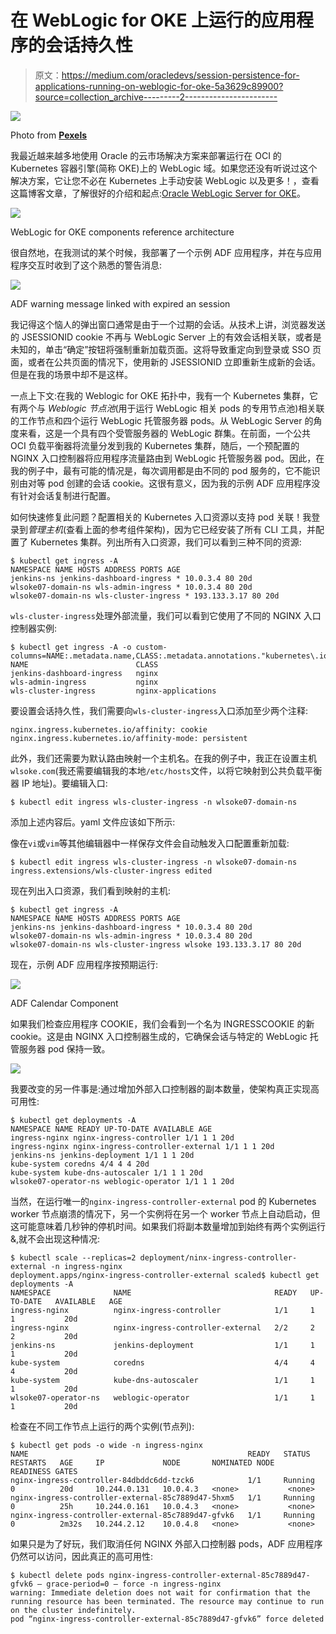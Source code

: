 # 在 WebLogic for OKE 上运行的应用程序的会话持久性

> 原文：<https://medium.com/oracledevs/session-persistence-for-applications-running-on-weblogic-for-oke-5a3629c89900?source=collection_archive---------2----------------------->

![](img/4293bb5741a5ace436b045987200e9ee.png)

Photo from [**Pexels**](https://www.pexels.com/photo/art-background-brick-brick-texture-272254/)

我最近越来越多地使用 Oracle 的云市场解决方案来部署运行在 OCI 的 Kubernetes 容器引擎(简称 OKE)上的 WebLogic 域。如果您还没有听说过这个解决方案，它让您不必在 Kubernetes 上手动安装 WebLogic 以及更多！，查看这篇博客文章，了解很好的介绍和起点:[Oracle WebLogic Server for OKE](https://blogs.oracle.com/weblogicserver/oracle-weblogic-server-for-oke-now-available-on-oracle-cloud-marketplace)。

![](img/c20ade5cb8029d1f2ec318f5749255ed.png)

WebLogic for OKE components reference architecture

很自然地，在我测试的某个时候，我部署了一个示例 ADF 应用程序，并在与应用程序交互时收到了这个熟悉的警告消息:

![](img/c6ed031949139f26785c7dc2fdb8c4ea.png)

ADF warning message linked with expired an session

我记得这个恼人的弹出窗口通常是由于一个过期的会话。从技术上讲，浏览器发送的 JSESSIONID cookie 不再与 WebLogic Server 上的有效会话相关联，或者是未知的，单击“确定”按钮将强制重新加载页面。这将导致重定向到登录或 SSO 页面，或者在公共页面的情况下，使用新的 JSESSIONID 立即重新生成新的会话。但是在我的场景中却不是这样。

一点上下文:在我的 Weblogic for OKE 拓扑中，我有一个 Kubernetes 集群，它有两个与 *Weblogic 节点池*(用于运行 WebLogic 相关 pods 的专用节点池)相关联的工作节点和四个运行 WebLogic 托管服务器 pods。从 WebLogic Server 的角度来看，这是一个具有四个受管服务器的 WebLogic 群集。在前面，一个公共 OCI 负载平衡器将流量分发到我的 Kubernetes 集群，随后，一个预配置的 NGINX 入口控制器将应用程序流量路由到 WebLogic 托管服务器 pod。因此，在我的例子中，最有可能的情况是，每次调用都是由不同的 pod 服务的，它不能识别由对等 pod 创建的会话 cookie。这很有意义，因为我的示例 ADF 应用程序没有针对会话复制进行配置。

如何快速修复此问题？配置相关的 Kubernetes 入口资源以支持 pod 关联！我登录到*管理主机*(查看上面的参考组件架构)，因为它已经安装了所有 CLI 工具，并配置了 Kubernetes 集群。列出所有入口资源，我们可以看到三种不同的资源:

```
$ kubectl get ingress -A
NAMESPACE NAME HOSTS ADDRESS PORTS AGE
jenkins-ns jenkins-dashboard-ingress * 10.0.3.4 80 20d
wlsoke07-domain-ns wls-admin-ingress * 10.0.3.4 80 20d
wlsoke07-domain-ns wls-cluster-ingress * 193.133.3.17 80 20d
```

`wls-cluster-ingress`处理外部流量，我们可以看到它使用了不同的 NGINX 入口控制器实例:

```
$ kubectl get ingress -A -o custom-columns=NAME:.metadata.name,CLASS:.metadata.annotations."kubernetes\.io/ingress\.class"
NAME                        CLASS
jenkins-dashboard-ingress   nginx
wls-admin-ingress           nginx
wls-cluster-ingress         nginx-applications
```

要设置会话持久性，我们需要向`wls-cluster-ingress`入口添加至少两个注释:

```
nginx.ingress.kubernetes.io/affinity: cookie
nginx.ingress.kubernetes.io/affinity-mode: persistent
```

此外，我们还需要为默认路由映射一个主机名。在我的例子中，我正在设置主机`wlsoke.com`(我还需要编辑我的本地`/etc/hosts`文件，以将它映射到公共负载平衡器 IP 地址)。要编辑入口:

```
$ kubectl edit ingress wls-cluster-ingress -n wlsoke07-domain-ns
```

添加上述内容后。yaml 文件应该如下所示:

像在`vi`或`vim`等其他编辑器中一样保存文件会自动触发入口配置重新加载:

```
$ kubectl edit ingress wls-cluster-ingress -n wlsoke07-domain-ns
ingress.extensions/wls-cluster-ingress edited
```

现在列出入口资源，我们看到映射的主机:

```
$ kubectl get ingress -A
NAMESPACE NAME HOSTS ADDRESS PORTS AGE
jenkins-ns jenkins-dashboard-ingress * 10.0.3.4 80 20d
wlsoke07-domain-ns wls-admin-ingress * 10.0.3.4 80 20d
wlsoke07-domain-ns wls-cluster-ingress wlsoke 193.133.3.17 80 20d
```

现在，示例 ADF 应用程序按预期运行:

![](img/b750c336d6ecc8fa535bbdd5478d824e.png)

ADF Calendar Component

如果我们检查应用程序 COOKIE，我们会看到一个名为 INGRESSCOOKIE 的新 cookie。这是由 NGINX 入口控制器生成的，它确保会话与特定的 WebLogic 托管服务器 pod 保持一致。

![](img/7c595c059f37e94cc4da5322d5966707.png)

我要改变的另一件事是:通过增加外部入口控制器的副本数量，使架构真正实现高可用性:

```
$ kubectl get deployments -A
NAMESPACE NAME READY UP-TO-DATE AVAILABLE AGE
ingress-nginx nginx-ingress-controller 1/1 1 1 20d
ingress-nginx nginx-ingress-controller-external 1/1 1 1 20d
jenkins-ns jenkins-deployment 1/1 1 1 20d
kube-system coredns 4/4 4 4 20d
kube-system kube-dns-autoscaler 1/1 1 1 20d
wlsoke07-operator-ns weblogic-operator 1/1 1 1 20d
```

当然，在运行唯一的`nginx-ingress-controller-external` pod 的 Kubernetes worker 节点崩溃的情况下，另一个实例将在另一个 worker 节点上自动启动，但这可能意味着几秒钟的停机时间。如果我们将副本数量增加到始终有两个实例运行&,就不会出现这种情况:

```
$ kubectl scale --replicas=2 deployment/ninx-ingress-controller-external -n ingress-nginx
deployment.apps/nginx-ingress-controller-external scaled$ kubectl get deployments -A
NAMESPACE              NAME                                READY   UP-TO-DATE   AVAILABLE   AGE
ingress-nginx          nginx-ingress-controller            1/1     1            1           20d
ingress-nginx          nginx-ingress-controller-external   2/2     2            2           20d
jenkins-ns             jenkins-deployment                  1/1     1            1           20d
kube-system            coredns                             4/4     4            4           20d
kube-system            kube-dns-autoscaler                 1/1     1            1           20d
wlsoke07-operator-ns   weblogic-operator                   1/1     1            1           20d
```

检查在不同工作节点上运行的两个实例(节点列):

```
$ kubectl get pods -o wide -n ingress-nginx
NAME                                                 READY   STATUS    RESTARTS   AGE     IP             NODE       NOMINATED NODE   READINESS GATES
nginx-ingress-controller-84dbddc6dd-tzck6            1/1     Running   0          20d     10.244.0.131   10.0.4.3   <none>           <none>
nginx-ingress-controller-external-85c7889d47-5hxm5   1/1     Running   0          25h     10.244.0.161   10.0.4.3   <none>           <none>
nginx-ingress-controller-external-85c7889d47-gfvk6   1/1     Running   0          2m32s   10.244.2.12    10.0.4.8   <none>           <none>
```

如果只是为了好玩，我们取消任何 NGINX 外部入口控制器 pods，ADF 应用程序仍然可以访问，因此真正的高可用性:

```
$ kubectl delete pods nginx-ingress-controller-external-85c7889d47-gfvk6 — grace-period=0 — force -n ingress-nginx
warning: Immediate deletion does not wait for confirmation that the running resource has been terminated. The resource may continue to run on the cluster indefinitely.
pod “nginx-ingress-controller-external-85c7889d47-gfvk6” force deleted
```